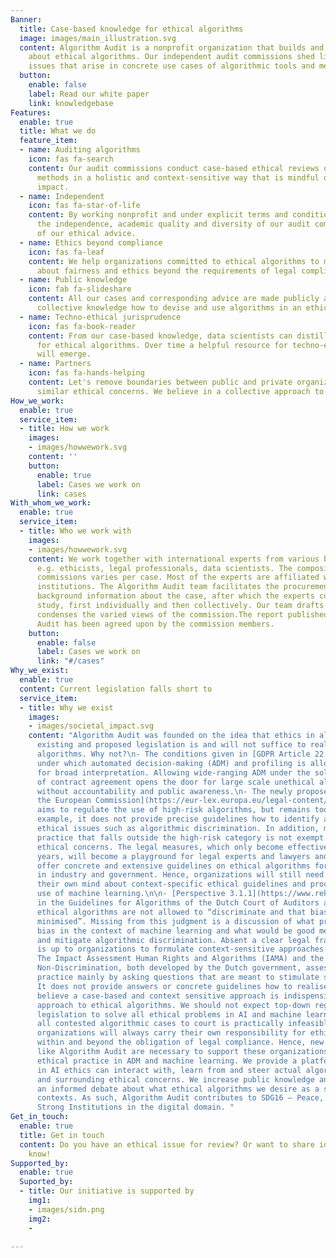 ```yaml
---
Banner:
  title: Case-based knowledge for ethical algorithms
  image: images/main_illustration.svg
  content: Algorithm Audit is a nonprofit organization that builds and shares knowledge
    about ethical algorithms. Our independent audit commissions shed light on ethical
    issues that arise in concrete use cases of algorithmic tools and methods.
  button:
    enable: false
    label: Read our white paper
    link: knowledgebase
Features:
  enable: true
  title: What we do
  feature_item:
  - name: Auditing algorithms
    icon: fas fa-search
    content: Our audit commissions conduct case-based ethical reviews of algorithmic
      methods in a holistic and context-sensitive way that is mindful of societal
      impact.
  - name: Independent
    icon: fas fa-star-of-life
    content: By working nonprofit and under explicit terms and conditions, we ensure
      the independence, academic quality and diversity of our audit commissions and
      of our ethical advice.
  - name: Ethics beyond compliance
    icon: fas fa-leaf
    content: We help organizations committed to ethical algorithms to make judgments
      about fairness and ethics beyond the requirements of legal compliance.
  - name: Public knowledge
    icon: fab fa-slideshare
    content: All our cases and corresponding advice are made publicly available, increasing
      collective knowledge how to devise and use algorithms in an ethical way.
  - name: Techno-ethical jurisprudence
    icon: fas fa-book-reader
    content: From our case-based knowledge, data scientists can distill best practices
      for ethical algorithms. Over time a helpful resource for techno-ethical issues
      will emerge.
  - name: Partners
    icon: fas fa-hands-helping
    content: Let's remove boundaries between public and private organizations that face
      similar ethical concerns. We believe in a collective approach to realise ethical algorithms.
How_we_work:
  enable: true
  service_item:
  - title: How we work
    images:
    - images/howwework.svg
    content: ''
    button:
      enable: true
      label: Cases we work on
      link: cases
With_whom_we_work:
  enable: true
  service_item:
  - title: Who we work with
    images:
    - images/howwework.svg
    content: We work together with international experts from various backgrounds,
      e.g. ethicists, legal professionals, data scientists. The composition of audit
      commissions varies per case. Most of the experts are affiliated with academic
      institutions. The Algorithm Audit team facilitates the procurement of sufficient
      background information about the case, after which the experts conduct an in-depth
      study, first individually and then collectively. Our team drafts a report that
      condenses the varied views of the commission.The report published by Algorithm
      Audit has been agreed upon by the commission members.
    button:
      enable: false
      label: Cases we work on
      link: "#/cases"
Why_we_exist:
  enable: true
  content: Current legislation falls short to
  service_item:
  - title: Why we exist
    images:
    - images/societal_impact.svg
    content: "Algorithm Audit was founded on the idea that ethics in algorithmic methods urgently needs case-based experience and a bottom-up approach. We believe
      existing and proposed legislation is and will not suffice to realize ethical
      algorithms. Why not?\n- The conditions given in [GDPR Article 22 (2)](https://gdpr-info.eu/art-22-gdpr/)
      under which automated decision-making (ADM) and profiling is allowed are open
      for broad interpretation. Allowing wide-ranging ADM under the sole condition
      of contract agreement opens the door for large scale unethical algorithmic practices
      without accountability and public awareness.\n- The newly proposed [AI Act of
      the European Commission](https://eur-lex.europa.eu/legal-content/EN/TXT/?qid=1623335154975&uri=CELEX%3A52021PC0206)
      aims to regulate the use of high-risk algorithms, but remains too generic. For
      example, it does not provide precise guidelines how to identify and mitigate
      ethical issues such as algorithmic discrimination. In addition, machine learning
      practice that falls outside the high-risk category is not exempt from major
      ethical concerns. The legal measures, which only become effective in several
      years, will become a playground for legal experts and lawyers and will not directly
      offer concrete and extensive guidelines on ethical algorithms for organizations
      in industry and government. Hence, organizations will still need to make up
      their own mind about context-specific ethical guidelines and procedures in their
      use of machine learning.\n\n- [Perspective 3.1.1](https://www.rekenkamer.nl/onderwerpen/algoritmes-digitaal-toetsingskader/ethiek)
      in the Guidelines for Algorithms of the Dutch Court of Auditors argues that
      ethical algorithms are not allowed to “discriminate and that bias should be
      minimised”. Missing from this judgment is a discussion of what precisely constitutes
      bias in the context of machine learning and what would be good methods to ascertain
      and mitigate algorithmic discrimination. Absent a clear legal framework, it
      is up to organizations to formulate context-sensitive approaches to combat discrimination.\n\n-
      The Impact Assessment Human Rights and Algorithms (IAMA) and the Handbook for
      Non-Discrimination, both developed by the Dutch government, assess discriminatory
      practice mainly by asking questions that are meant to stimulate self-reflection.
      It does not provide answers or concrete guidelines how to realise ethical algorithms.\n\nWe
      believe a case-based and context sensitive approach is indispensible for a practical
      approach to ethical algorithms. We should not expect top-down regulation and
      legislation to solve all ethical problems in AI and machine learning. Taking
      all contested algorithmic cases to court is practically infeasible. More importantly,
      organizations will always carry their own responsibility for ethical algorithms
      within and beyond the obligation of legal compliance. Hence, new bottom-up initiatives
      like Algorithm Audit are necessary to support these organizations and to strengthen
      ethical practice in ADM and machine learning. We provide a platform where experts
      in AI ethics can interact with, learn from and steer actual algorithmic practice
      and surrounding ethical concerns. We increase public knowledge and stimulate
      an informed debate about what ethical algorithms we desire as a society in various
      contexts. As such, Algorithm Audit contributes to SDG16 – Peace, Justice and
      Strong Institutions in the digital domain. "
Get_in_touch:
  enable: true
  title: Get in touch
  content: Do you have an ethical issue for review? Or want to share ideas? Let us
    know!
Supported_by:
  enable: true
  Suported_by:
  - title: Our initiative is supported by
    img1:
    - images/sidn.png
    img2:
    - 

---
```

